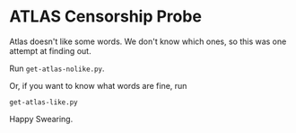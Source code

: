 ATLAS Censorship Probe
======================

Atlas doesn't like some words. We don't know which ones, so this was
one attempt at finding out.

Run `get-atlas-nolike.py`.

Or, if you want to know what words are fine, run

```
get-atlas-like.py
```

Happy Swearing.
